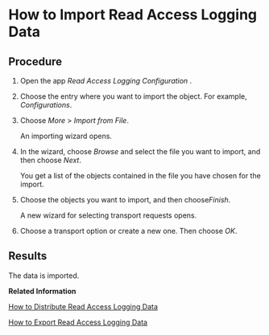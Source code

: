 <!-- loio96f75019d7214606b897fc5f4e5dfe8f -->

# How to Import Read Access Logging Data



<a name="loio96f75019d7214606b897fc5f4e5dfe8f__steps_eg3_3l3_y2b"/>

## Procedure

1.  Open the app *Read Access Logging Configuration* .

2.  Choose the entry where you want to import the object. For example, *Configurations*.

3.  Choose *More* \> *Import from File*.

    An importing wizard opens.

4.  In the wizard, choose *Browse* and select the file you want to import, and then choose *Next*.

    You get a list of the objects contained in the file you have chosen for the import.

5.  Choose the objects you want to import, and then choose*Finish*.

    A new wizard for selecting transport requests opens.

6.  Choose a transport option or create a new one. Then choose *OK*.




<a name="loio96f75019d7214606b897fc5f4e5dfe8f__result_lxp_3n3_y2b"/>

## Results

The data is imported.

**Related Information**  


[How to Distribute Read Access Logging Data](How_to_Distribute_Read_Access_Logging_Data_96390dc.md "You can export and import Read Access Logging data.")

[How to Export Read Access Logging Data](How_to_Export_Read_Access_Logging_Data_944a0d4.md "")


